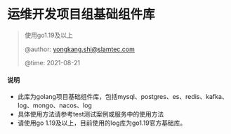# 运维开发项目组基础组件库
> 使用go1.19及以上
> 
> @author: yongkang.shi@slamtec.com
>
> @time: 2021-08-21

#### 说明
- 此库为golang项目基础组件库，包括mysql、postgres、es、redis、kafka、log、mongo、nacos、log
- 具体使用方法请参考test测试案例或服务中的使用方法
- 请使用go 1.19及以上，目前使用的log库为go1.19官方基础库。
